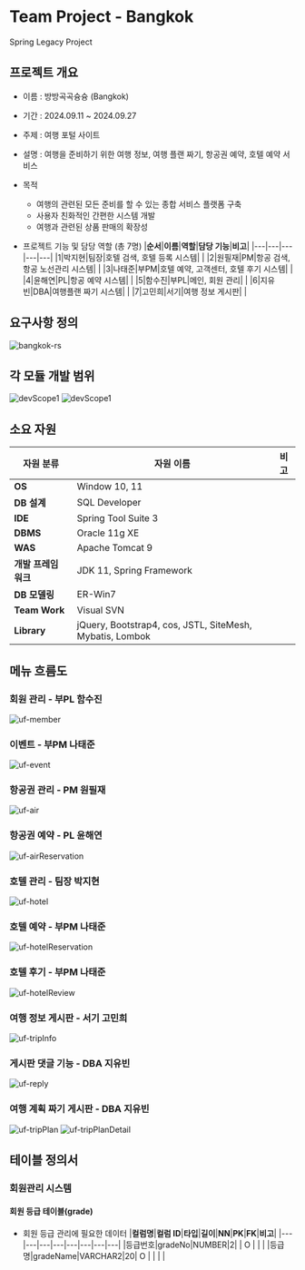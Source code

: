 # Team Project - Bangkok
Spring Legacy Project

## 프로젝트 개요
* 이름 : 방방곡곡슝슝 (Bangkok)
* 기간 : 2024.09.11 ~ 2024.09.27
* 주제 : 여행 포털 사이트
* 설명 : 여행을 준비하기 위한 여행 정보, 여행 플랜 짜기, 항공권 예약, 호텔 예약 서비스
* 목적
    - 여행의 관련된 모든 준비를 할 수 있는 종합 서비스 플랫폼 구축
    - 사용자 친화적인 간편한 시스템 개발
    - 여행과 관련된 상품 판매의 확장성

* 프로젝트 기능 및 담당 역할 (총 7명)
|**순서**|**이름**|**역할**|**담당 기능**|**비고**|
|---|---|---|---|---|
|1|박지현|팀장|호텔 검색, 호텔 등록 시스템| |
|2|원필재|PM|항공 검색,항공 노선관리 시스템| |
|3|나태준|부PM|호텔 예약, 고객센터, 호텔 후기 시스템| |
|4|윤해연|PL|항공 예약 시스템| |
|5|함수진|부PL|메인, 회원 관리| |
|6|지유빈|DBA|여행플랜 짜기 시스템| |
|7|고민희|서기|여행 정보 게시판| |

## 요구사항 정의
![bangkok-rs](/upload/bangkok-rs.png)

## 각 모듈 개발 범위
![devScope1](/upload/bangkok-devScope1.png)
![devScope1](/upload/bangkok-devScope2.png)

## 소요 자원

|자원 분류|자원 이름| 비고
|---|---|---|
|**OS**|Window 10, 11| |
|**DB 설계**|SQL Developer| |
|**IDE**|Spring Tool Suite 3| |
|**DBMS**|Oracle 11g XE| |
|**WAS**|Apache Tomcat 9| |
|**개발 프레임 워크**|JDK 11, Spring Framework| |
|**DB 모델링**|ER-Win7| |
|**Team Work**|Visual SVN| |
|**Library**|jQuery, Bootstrap4, cos, JSTL, SiteMesh, Mybatis, Lombok| |

## 메뉴 흐름도
### 회원 관리 - 부PL 함수진
![uf-member](/upload/bangkok-uf-member.png)
### 이벤트 - 부PM 나태준
![uf-event](/upload/bangkok-uf-event.png)
### 항공권 관리 - PM 원필재
![uf-air](upload/bangkok-uf-air.png)
### 항공권 예약 - PL 윤해연
![uf-airReservation](/upload/bangkok-uf-airReservation.png)
### 호텔 관리 - 팀장 박지현
![uf-hotel](/upload/bangkok-uf-hotel.png)
### 호텔 예약 - 부PM 나태준
![uf-hotelReservation](/upload/bangkok-uf-hotelReservation.png)
### 호텔 후기 - 부PM 나태준
![uf-hotelReview](/upload/bangkok-uf-hotelReview.png)
### 여행 정보 게시판 - 서기 고민희
![uf-tripInfo](/upload/bangkok-uf-tripInfo.png)
### 게시판 댓글 기능 - DBA 지유빈
![uf-reply](/upload/bangkok-uf-reply.png)
### 여행 계획 짜기 게시판 - DBA 지유빈
![uf-tripPlan](/upload/bangkok-uf-tripPlan)
![uf-tripPlanDetail](/upload/bangkok-uf-tripPlanDetail.png)

## 테이블 정의서

### 회원관리 시스템
#### 회원 등급 테이블(grade)
- 회원 등급 관리에 필요한 데이터
|**컬럼명**|**컬럼 ID**|**타입**|**길이**|**NN**|**PK**|**FK**|**비고**|
|---|---|---|---|---|---|---|---|
|등급번호|gradeNo|NUMBER|2| | O | | |
|등급명|gradeName|VARCHAR2|20| O | | | |